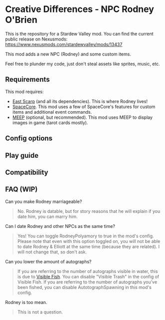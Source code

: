 # Creative Differences - NPC Rodney O'Brien

This is the repository for a Stardew Valley mod. You can find the current public release on Nexusmods: https://www.nexusmods.com/stardewvalley/mods/13437

This mod adds a new NPC (Rodney) and some custom items. 

Feel free to plunder my code, just don't steal assets like sprites, music, etc.

## Requirements

This mod requires:
- [East Scarp](https://www.nexusmods.com/stardewvalley/mods/5787) (and all its dependencies). This is where Rodney lives!
- [SpaceCore](https://www.nexusmods.com/stardewvalley/mods/1348). This mod uses a few of SpaceCore's features for custom items and additional event commands.
- [MEEP](https://www.nexusmods.com/stardewvalley/mods/14493) (optional, but recommended). This mod uses MEEP to display images in game (tarot cards mostly).

## Config options

## Play guide

## Compatibility

## FAQ (WIP)

Can you make Rodney marriageable?
> No. Rodney is datable, but for story reasons that he will explain if you date him, you can marry him.

Can I date Rodney and other NPCs as the same time?
> Yes! You can toggle RodneyPolyamory to true in the mod's config.
> Please note that even with this option toggled on, you will not be able to date Rodney & Elliott at the same time (because they are related). I will not change that, so don't ask.

Can you lower the amount of autographs?
> If you are referring to the number of autographs visible in water, this is due to [Visible Fish](https://www.nexusmods.com/stardewvalley/mods/8897). You can disable "Visible Trash" in the config of Visible Fish.
> If you are referring to the number of autographs you've been fished, you can disable AutotographSpawning in this mod's config.

Rodney is too mean.
> This is not a question.
